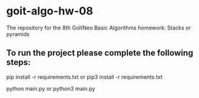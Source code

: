 # goit-algo-hw-08
The repository for the 8th GoItNeo Basic Algorithms homework: Stacks or pyramids

## To run the project please complete the following steps:

pip install -r requirements.txt or pip3 install -r requirements.txt

python main.py or python3 main.py